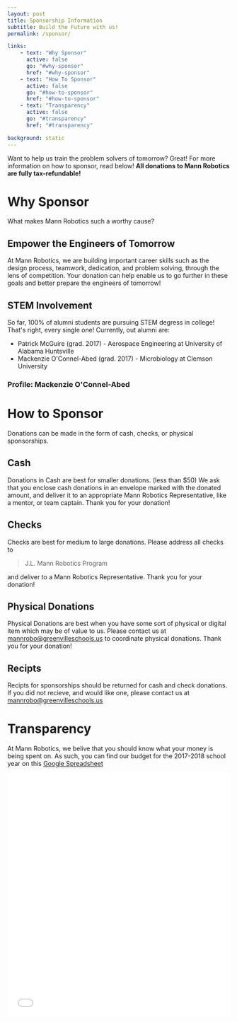 ```yaml
---
layout: post
title: Sponsorship Information
subtitle: Build the Future with us!
permalink: /sponsor/

links:
    - text: "Why Sponsor"
      active: false
      go: "#why-sponsor"
      href: "#why-sponsor"
    - text: "How To Sponsor"
      active: false
      go: "#how-to-sponsor"
      href: "#how-to-sponsor"
    - text: "Transparency"
      active: false
      go: "#transparency"
      href: "#transparency"

background: static
---
```


Want to help us train the problem solvers of tomorrow? Great! For more information on how to sponsor, read below! **All donations to Mann Robotics are fully tax-refundable!**

# Why Sponsor

What makes Mann Robotics such a worthy cause?

## Empower the Engineers of Tomorrow
At Mann Robotics, we are building important career skills such as the design process, teamwork, dedication, and problem solving, through the lens of competition. Your donation can help enable us to go further in these goals and better prepare the engineers of tomorrow!

## STEM Involvement
So far, 100% of alumni students are pursuing STEM degress in college! That's right, every single one! Currently, out alumni are:

- Patrick McGuire (grad. 2017) - Aerospace Engineering at University of Alabama Huntsville
- Mackenzie O'Connel-Abed (grad. 2017) - Microbiology at Clemson University

### Profile: Mackenzie O'Connel-Abed

# How to Sponsor
Donations can be made in the form of cash, checks, or physical sponsorships. 

## Cash
Donations in Cash are best for smaller donations. (less than $50) We ask that you enclose cash donations in an envelope marked with the donated amount, and deliver it to an appropriate Mann Robotics Representative, like a mentor, or team captain. Thank you for your donation!

## Checks
Checks are best for medium to large donations. Please address all checks to
<blockquote>
    J.L. Mann Robotics Program
</blockquote>
and deliver to a Mann Robotics Representative. Thank you for your donation!

## Physical Donations
Physical Donations are best when you have some sort of physical or digital item which may be of value to us. Please contact us at <a href="mailto:mannrobo@greenvilleschools.us">mannrobo@greenvilleschools.us</a> to coordinate physical donations. Thank you for your donation!


## Recipts
Recipts for sponsorships should be returned for cash and check donations. If you did not recieve, and would like one, please contact us at <a href="mailto:mannrobo@greenvilleschools.us">mannrobo@greenvilleschools.us</a>

# Transparency
At Mann Robotics, we belive that you should know what your money is being spent on. As such, you can find our budget for the 2017-2018 school year on this [Google Spreadsheet](https://docs.google.com/spreadsheets/d/1PaVyNjX2b3Db1XfzeNdh-S5OnHGNq-XuBHTs9FcQtZ4/edit?usp=sharing)

<iframe src="{% include clickToLoad.html item='Spreadsheet' src='https://docs.google.com/spreadsheets/d/1PaVyNjX2b3Db1XfzeNdh-S5OnHGNq-XuBHTs9FcQtZ4/pubhtml?widget=true&amp;headers=false' %}" id="sheet" style="width: 100%; min-height: 550px; border: none"></iframe>